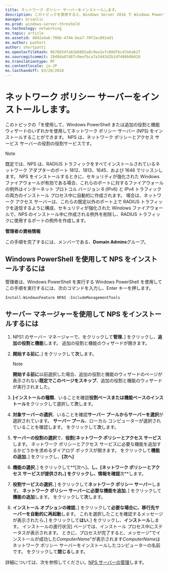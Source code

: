 ```yaml
---
title: ネットワーク ポリシー サーバーをインストールします。
description: このトピックを使用すると、Windows Server 2016 で Windows PowerShell または追加の役割と機能のウィザードのいずれかを使用してネットワーク ポリシー サーバー (NPS) をインストールするには
manager: brianlic
ms.prod: windows-server-threshold
ms.technology: networking
ms.topic: article
ms.assetid: 4842a4ab-70bb-4744-bea7-70f2ac892ad1
ms.author: pashort
author: shortpatti
ms.openlocfilehash: 0b76654fa01b68b5a8c9ea1efc80dfbc47e6a62f
ms.sourcegitcommit: 19d9da87d87c9eefbca7a3443d2b1df486b0b010
ms.translationtype: MT
ms.contentlocale: ja-JP
ms.lasthandoff: 03/28/2018
---
```

# <a name="install-network-policy-server"></a>ネットワーク ポリシー サーバーをインストールします。

このトピックの「を使用して、Windows PowerShell または追加の役割と機能ウィザードのいずれかを使用してネットワーク ポリシー サーバー (NPS) をインストールすることができます。 NPS は、ネットワーク ポリシーとアクセス サービス サーバーの役割の役割サービスです。

> [!NOTE]
> 既定では、NPS は、RADIUS トラフィックをすべてインストールされているネットワーク アダプターのポート 1812、1813、1645、および 1646 でリッスンします。 NPS をインストールするときに、セキュリティが強化された Windows ファイアウォールが有効である場合、これらのポートに対するファイアウォールの例外はインターネット プロトコル バージョン 6 \(IPv6\) と IPv4 トラフィックの両方のインストール プロセス中に自動的に作成されます。 場合は、ネットワーク アクセス サーバーは、これらの既定以外のポート上で RADIUS トラフィックを送信するように構成、セキュリティが強化された Windows ファイアウォールで、NPS のインストール中に作成される例外を削除し、RADIUS トラフィックに使用するポートの例外を作成します。

**管理者の資格情報**

この手順を完了するには、メンバーである、**Domain Admins**グループ。

## <a name="to-install-nps-by-using-windows-powershell"></a>Windows PowerShell を使用して NPS をインストールするには

管理者は、Windows PowerShell を実行する Windows PowerShell を使用してこの手順を実行するには、次のコマンドを入力し、Enter キーを押します。

`Install-WindowsFeature NPAS -IncludeManagementTools`

## <a name="to-install-nps-by-using-server-manager"></a>サーバー マネージャーを使用して NPS をインストールするには

1.  NPS1 のサーバー マネージャーで、をクリックして**管理**、] をクリックし、**追加の役割と機能**します。 追加の役割と機能のウィザードが開きます。

2.  **開始する前に**、] をクリックして**次**します。

    > [!NOTE]
    > **開始する前に**以前選択した場合、追加の役割と機能のウィザードのページが表示されない**既定でこのページをスキップ**、追加の役割と機能のウィザードが実行されました。

3.  **[インストールの種類**、いることを確認**役割ベースまたは機能ベースのインストール**をクリックして選択して**次**します。

4.  **対象サーバーの選択**、いることを確認**サーバー プールからサーバーを選択**が選択されています。 **サーバー プール**、ローカル コンピューターが選択されていることを確認します。 をクリックして**次**します。

5.  **サーバーの役割の選択**で、**役割**[**ネットワーク ポリシーとアクセス サービス**します。 ネットワーク ポリシーとアクセス サービスに必要な機能を追加するかどうかを求めるダイアログ ボックスが開きます。 をクリックして**機能の追加**、] をクリックし、**[次へ]**

6.  **機能の選択**、] をクリックして**[次へ]**、し、[**ネットワーク ポリシーとアクセス サービス**が提供され、] をクリックし、情報を確認**次**します。

7.  **役割サービスの選択**、] をクリックして**ネットワーク ポリシー サーバー**します。  **ネットワーク ポリシー サーバーに必要な機能を追加**、] をクリックして**機能の追加**します。 をクリックして**次**します。

8.  **インストール オプションの確認**、] をクリックして**必要な場合に、移行先サーバーを自動的に再起動**します。 これを選択したことを確認するメッセージが表示されたら、] をクリックして**はい**、] をクリックし、**インストール**します。 インストールの進行状況] ページでは、インストール プロセス中にステータスが表示されます。 ときに、プロセスが完了すると、メッセージ"でインストールが成功した*ComputerName*"が表示されます*ComputerName*はネットワーク ポリシー サーバーをインストールしたコンピューターの名前です。 をクリックして**閉じる**します。

詳細については、次を参照してください。[NPS サーバーの管理](nps-manage-servers.md)します。
